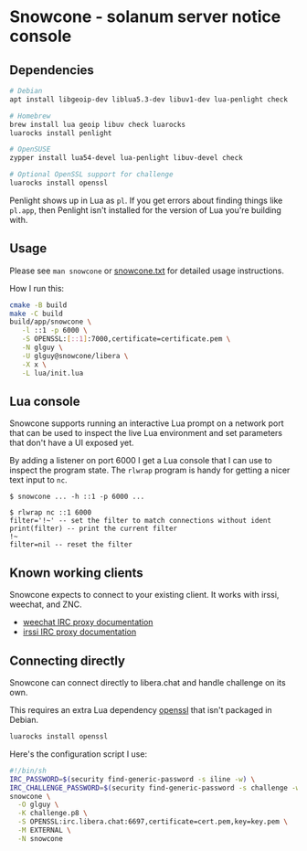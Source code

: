 # Snowcone - solanum server notice console

## Dependencies

```sh
# Debian
apt install libgeoip-dev liblua5.3-dev libuv1-dev lua-penlight check

# Homebrew
brew install lua geoip libuv check luarocks
luarocks install penlight

# OpenSUSE
zypper install lua54-devel lua-penlight libuv-devel check

# Optional OpenSSL support for challenge
luarocks install openssl
```

Penlight shows up in Lua as `pl`. If you get errors about finding things like `pl.app`, then Penlight isn't installed for the version of Lua you're building with.

## Usage

Please see `man snowcone` or [snowcone.txt](snowcone.txt) for detailed usage instructions.

How I run this:

```sh
cmake -B build
make -C build
build/app/snowcone \
   -l ::1 -p 6000 \
   -S OPENSSL:[::1]:7000,certificate=certificate.pem \
   -N glguy \
   -U glguy@snowcone/libera \
   -X x \
   -L lua/init.lua
```

## Lua console

Snowcone supports running an interactive Lua prompt on a network port that can be used to inspect the live Lua environment and set parameters that don't have a UI exposed yet.

By adding a listener on port 6000 I get a Lua console that I can use to inspect the program state. The `rlwrap` program is handy for getting a nicer text input to `nc`.

```
$ snowcone ... -h ::1 -p 6000 ...

$ rlwrap nc ::1 6000
filter='!~' -- set the filter to match connections without ident
print(filter) -- print the current filter
!~
filter=nil -- reset the filter
```

## Known working clients

Snowcone expects to connect to your existing client. It works with irssi, weechat, and ZNC.

- [weechat IRC proxy documentation](https://weechat.org/files/doc/stable/weechat_user.en.html#relay_irc_proxy)
- [irssi IRC proxy documentation](https://github.com/irssi/irssi/blob/master/docs/proxy.txt)

## Connecting directly

Snowcone can connect directly to libera.chat and handle challenge on its own.

This requires an extra Lua dependency [openssl](https://github.com/zhaozg/lua-openssl) that isn't packaged in Debian.

```sh
luarocks install openssl
```

Here's the configuration script I use:

```sh
#!/bin/sh
IRC_PASSWORD=$(security find-generic-password -s iline -w) \
IRC_CHALLENGE_PASSWORD=$(security find-generic-password -s challenge -w) \
snowcone \
  -O glguy \
  -K challenge.p8 \
  -S OPENSSL:irc.libera.chat:6697,certificate=cert.pem,key=key.pem \
  -M EXTERNAL \
  -N snowcone
```
